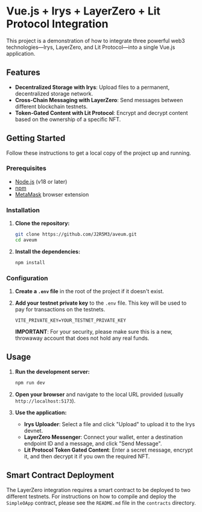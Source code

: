# Vue.js + Irys + LayerZero + Lit Protocol Integration

This project is a demonstration of how to integrate three powerful web3 technologies—Irys, LayerZero, and Lit Protocol—into a single Vue.js application.

## Features

*   **Decentralized Storage with Irys**: Upload files to a permanent, decentralized storage network.
*   **Cross-Chain Messaging with LayerZero**: Send messages between different blockchain testnets.
*   **Token-Gated Content with Lit Protocol**: Encrypt and decrypt content based on the ownership of a specific NFT.

## Getting Started

Follow these instructions to get a local copy of the project up and running.

### Prerequisites

*   [Node.js](https://nodejs.org/) (v18 or later)
*   [npm](https://www.npmjs.com/)
*   [MetaMask](https://metamask.io/) browser extension

### Installation

1.  **Clone the repository:**

    ```bash
    git clone https://github.com/J2R5M3/aveum.git
    cd aveum
    ```

2.  **Install the dependencies:**

    ```bash
    npm install
    ```

### Configuration

1.  **Create a `.env` file** in the root of the project if it doesn't exist.

2.  **Add your testnet private key** to the `.env` file. This key will be used to pay for transactions on the testnets.

    ```
    VITE_PRIVATE_KEY=YOUR_TESTNET_PRIVATE_KEY
    ```

    **IMPORTANT**: For your security, please make sure this is a new, throwaway account that does not hold any real funds.

## Usage

1.  **Run the development server:**

    ```bash
    npm run dev
    ```

2.  **Open your browser** and navigate to the local URL provided (usually `http://localhost:5173`).

3.  **Use the application:**
    *   **Irys Uploader**: Select a file and click "Upload" to upload it to the Irys devnet.
    *   **LayerZero Messenger**: Connect your wallet, enter a destination endpoint ID and a message, and click "Send Message".
    *   **Lit Protocol Token Gated Content**: Enter a secret message, encrypt it, and then decrypt it if you own the required NFT.

## Smart Contract Deployment

The LayerZero integration requires a smart contract to be deployed to two different testnets. For instructions on how to compile and deploy the `SimpleOApp` contract, please see the `README.md` file in the `contracts` directory.
